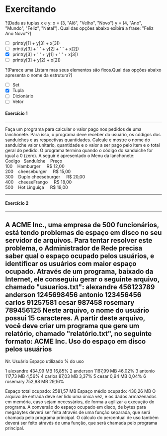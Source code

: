 # Exercitando
?[Dada as tuplas x e y: x = (3, "Alô", "Velho", "Novo") y = (4, "Ano", "Mundo", "Feliz", "Natal"). Qual das opções abaixo exibirá a frase: "Feliz Ano Novo"?]
- [ ] print(y[1] + y[3] + x[3])
- [ ] print(y[3] + ' ' + y[2] + ' ' + x[2])
- [X] print(y[3] + ' ' + y[1] + ' ' + x[3])
- [ ] print(y[3] + y[2] + x[2])

?[Parece uma Listam mas seus elementos são fixos.Qual das opções abaixo apresenta o nome da estrutura?]
- [ ] Set
- [x] Tupla
- [ ] Dicionário
- [ ] Vetor

#### Exercício 1
---
Faça um programa para calcular o valor pago nos pedidos de uma lanchonete. Para isso, o programa deve receber do usuário, os códigos 
dos sanduiches e as  respectivas quantidades. Calcule e mostre o nome do sanduiche valor unitario, quantidade e o valor a ser pago pelo item  e o total geral do pedido.
O programa termina quando o código do sanduiche for igual a 0 (zero).
A seguir é apresentado o Menu da lanchonete:
<br>
Codigo&nbsp;&nbsp;&nbsp;Sanduíche&nbsp;&nbsp;&nbsp;&nbsp;Preço <br>
100&nbsp;&nbsp;&nbsp;&nbsp;Hamburger&nbsp;&nbsp;&nbsp;&nbsp;&nbsp;R$ 12,00<br>
200&nbsp;&nbsp;&nbsp;&nbsp;cheeseburger&nbsp;&nbsp;&nbsp;&nbsp;&nbsp;R$ 15,00<br>
300&nbsp;&nbsp;&nbsp;&nbsp;Duplo cheeseburger&nbsp;&nbsp;&nbsp;&nbsp;&nbsp;R$ 20,00<br>
400&nbsp;&nbsp;&nbsp;&nbsp;cheeseFrango&nbsp;&nbsp;&nbsp;&nbsp;&nbsp;R$ 18,00<br>
500&nbsp;&nbsp;&nbsp;&nbsp;Hot Linguiça&nbsp;&nbsp;&nbsp;&nbsp;&nbsp;R$ 19,00<br>


---
#### Exercício 2
---
A ACME Inc., uma empresa de 500 funcionários, está tendo problemas de espaço em disco no seu servidor de arquivos. Para tentar resolver este problema, o Administrador de Rede precisa saber qual o espaço ocupado pelos usuários, e identificar os usuários com maior espaço ocupado. Através de um programa, baixado da Internet, ele conseguiu gerar o seguinte arquivo, chamado "usuarios.txt":
alexandre       456123789
anderson        1245698456
antonio         123456456
carlos          91257581
cesar           987458
rosemary        789456125
Neste arquivo, o nome do usuário possui 15 caracteres. A partir deste arquivo, você deve criar um programa que gere um relatório, chamado "relatório.txt", no seguinte formato:
ACME Inc.               Uso do espaço em disco pelos usuários
------------------------------------------------------------------------
Nr.  Usuário        Espaço utilizado     % do uso

1    alexandre       434,99 MB             16,85%
2    anderson       1187,99 MB             46,02%
3    antonio         117,73 MB              4,56%
4    carlos           87,03 MB              3,37%
5    cesar             0,94 MB              0,04%
6    rosemary        752,88 MB             29,16%

Espaço total ocupado: 2581,57 MB
Espaço médio ocupado: 430,26 MB
O arquivo de entrada deve ser lido uma única vez, e os dados armazenados em memória, caso sejam necessários, de forma a agilizar a execução do programa. A conversão do espaço ocupado em disco, de bytes para megabytes deverá ser feita através de uma função separada, que será chamada pelo programa principal. O cálculo do percentual de uso também deverá ser feito através de uma função, que será chamada pelo programa principal.
